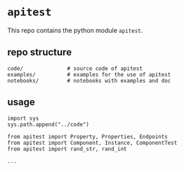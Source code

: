 # `apitest`

This repo contains the python module `apitest`.

## repo structure

```
code/              # source code of apitest
examples/          # examples for the use of apitest
notebooks/         # notebooks with examples and doc
```

## usage

```
import sys
sys.path.append("../code")

from apitest import Property, Properties, Endpoints
from apitest import Component, Instance, ComponentTest
from apitest import rand_str, rand_int

...
```